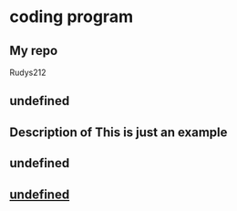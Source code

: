 # coding program
  
  ## My repo
  
  Rudys212

  ## undefined

  ## Description of This is just an example

  ## undefined

  ## [undefined](undefined)
  
  